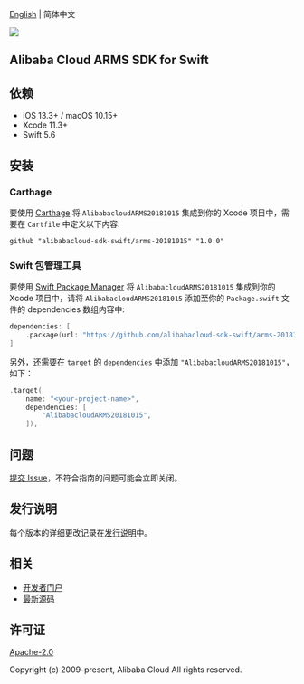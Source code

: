 [English](README.md) | 简体中文

![](https://aliyunsdk-pages.alicdn.com/icons/AlibabaCloud.svg)

## Alibaba Cloud ARMS SDK for Swift

## 依赖

- iOS 13.3+ / macOS 10.15+
- Xcode 11.3+
- Swift 5.6

## 安装

### Carthage

要使用 [Carthage](https://github.com/Carthage/Carthage) 将 `AlibabacloudARMS20181015` 集成到你的 Xcode 项目中，需要在 `Cartfile` 中定义以下内容:

```ogdl
github "alibabacloud-sdk-swift/arms-20181015" "1.0.0"
```

### Swift 包管理工具

要使用 [Swift Package Manager](https://swift.org/package-manager/) 将 `AlibabacloudARMS20181015` 集成到你的 Xcode 项目中，请将 `AlibabacloudARMS20181015` 添加至你的 `Package.swift` 文件的 dependencies 数组内容中:

```swift
dependencies: [
    .package(url: "https://github.com/alibabacloud-sdk-swift/arms-20181015.git", from: "1.0.0")
]
```

另外，还需要在 `target` 的 `dependencies` 中添加 `"AlibabacloudARMS20181015"`，如下：

```swift
.target(
    name: "<your-project-name>",
    dependencies: [
        "AlibabacloudARMS20181015",
    ]),
```

## 问题

[提交 Issue](https://github.com/alibabacloud-sdk-swift/arms-20181015/issues/new)，不符合指南的问题可能会立即关闭。

## 发行说明

每个版本的详细更改记录在[发行说明](./ChangeLog.txt)中。

## 相关

* [开发者门户](https://next.api.aliyun.com/home)
* [最新源码](https://github.com/alibabacloud-sdk-swift/arms-20181015)

## 许可证

[Apache-2.0](http://www.apache.org/licenses/LICENSE-2.0)

Copyright (c) 2009-present, Alibaba Cloud All rights reserved.
